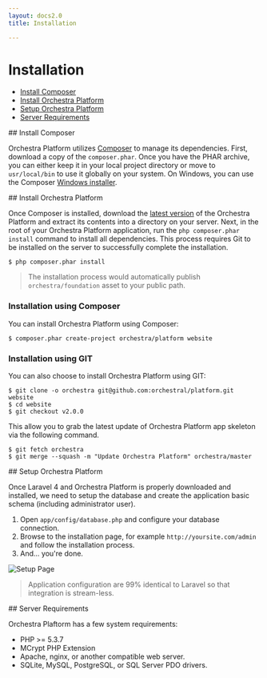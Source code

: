 ```yaml
---
layout: docs2.0
title: Installation

---
```


# Installation

* [Install Composer](#install-composer)
* [Install Orchestra Platform](#install-orchestra)
* [Setup Orchestra Platform](#setup-orchestra)
* [Server Requirements](#requirement)

<article id="install-composer">
## Install Composer

Orchestra Platform utilizes [Composer](http://getcomposer.org/) to manage its dependencies. First, download a copy of the `composer.phar`. Once you have the PHAR archive, you can either keep it in your local project directory or move to `usr/local/bin` to use it globally on your system. On Windows, you can use the Composer [Windows installer](https://getcomposer.org/Composer-Setup.exe).

</article>

<article id="install-orchestra">
## Install Orchestra Platform

Once Composer is installed, download the [latest version](https://github.com/orchestral/platform/archive/master.zip) of the Orchestra Platform and extract its contents into a directory on your server. Next, in the root of your Orchestra Platform application, run the `php composer.phar install` command to install all dependencies. This process requires Git to be installed on the server to successfully complete the installation.

	$ php composer.phar install

> The installation process would automatically publish `orchestra/foundation` asset to your public path.

### Installation using Composer

You can install Orchestra Platform using Composer:

	$ composer.phar create-project orchestra/platform website
	
### Installation using GIT

You can also choose to install Orchestra Platform using GIT:

	$ git clone -o orchestra git@github.com:orchestral/platform.git website
	$ cd website
	$ git checkout v2.0.0

This allow you to grab the latest update of Orchestra Platform app skeleton via the following command.

	$ git fetch orchestra
	$ git merge --squash -m "Update Orchestra Platform" orchestra/master

</article>

<article id="setup-orchestra">
## Setup Orchestra Platform

Once Laravel 4 and Orchestra Platform is properly downloaded and installed, we need to setup the database and create the application basic schema (including administrator user). 

1. Open `app/config/database.php` and configure your database connection.
2. Browse to the installation page, for example `http://yoursite.com/admin` and follow the installation process.
3. And... you're done.

![Setup Page](/docs/2.0/assets/installation.png)

> Application configuration are 99% identical to Laravel so that integration is stream-less.

</article>

<article id="requirement">
## Server Requirements

Orchestra Plaftorm has a few system requirements:

* PHP >= 5.3.7
* MCrypt PHP Extension
* Apache, nginx, or another compatible web server.
* SQLite, MySQL, PostgreSQL, or SQL Server PDO drivers.

</article>
